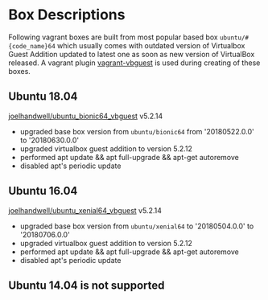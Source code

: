 # Box Descriptions
Following vagrant boxes are built from most popular based box ```ubuntu/#{code_name}64``` which usually comes with outdated version of Virtualbox Guest Addition updated to latest one as soon as new version of VirtualBox released. A vagrant plugin [vagrant-vbguest](https://github.com/dotless-de/vagrant-vbguest) is used during creating of these boxes.

## Ubuntu 18.04
[joelhandwell/ubuntu_bionic64_vbguest](https://atlas.hashicorp.com/joelhandwell/boxes/ubuntu_bionic64_vbguest/) v5.2.14
* upgraded base box version from ```ubuntu/bionic64``` from '20180522.0.0' to '20180630.0.0'
* upgraded virtualbox guest addition to version 5.2.12
* performed apt update && apt full-upgrade && apt-get autoremove
* disabled apt's periodic update

## Ubuntu 16.04
[joelhandwell/ubuntu_xenial64_vbguest](https://atlas.hashicorp.com/joelhandwell/boxes/ubuntu_xenial64_vbguest/) v5.2.14
* upgraded base box version from ```ubuntu/xenial64``` to '20180504.0.0' to '20180706.0.0'
* upgraded virtualbox guest addition to version 5.2.12
* performed apt update && apt full-upgrade && apt-get autoremove
* disabled apt's periodic update

## Ubuntu 14.04 is not supported
